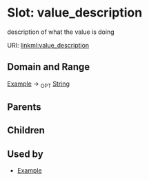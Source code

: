 
# Slot: value_description


description of what the value is doing

URI: [linkml:value_description](https://w3id.org/linkml/value_description)


## Domain and Range

[Example](Example.md) ->  <sub>OPT</sub>
 [String](types/String.md)

## Parents


## Children


## Used by

 * [Example](Example.md)
